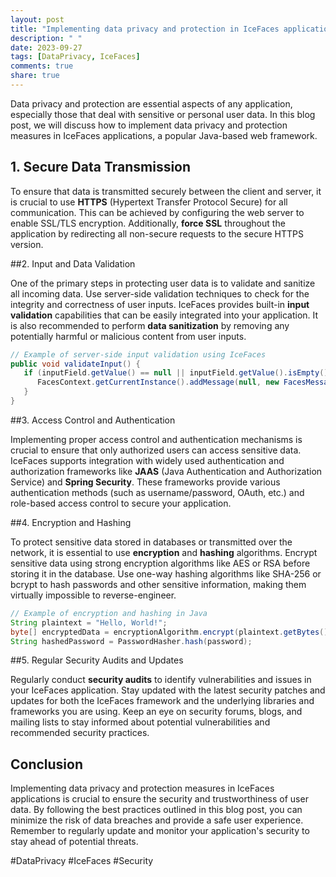 ```yaml
---
layout: post
title: "Implementing data privacy and protection in IceFaces applications"
description: " "
date: 2023-09-27
tags: [DataPrivacy, IceFaces]
comments: true
share: true
---
```


Data privacy and protection are essential aspects of any application, especially those that deal with sensitive or personal user data. In this blog post, we will discuss how to implement data privacy and protection measures in IceFaces applications, a popular Java-based web framework. 

## 1. Secure Data Transmission

To ensure that data is transmitted securely between the client and server, it is crucial to use **HTTPS** (Hypertext Transfer Protocol Secure) for all communication. This can be achieved by configuring the web server to enable SSL/TLS encryption. Additionally, **force SSL** throughout the application by redirecting all non-secure requests to the secure HTTPS version.

##2. Input and Data Validation

One of the primary steps in protecting user data is to validate and sanitize all incoming data. Use server-side validation techniques to check for the integrity and correctness of user inputs. IceFaces provides built-in **input validation** capabilities that can be easily integrated into your application. It is also recommended to perform **data sanitization** by removing any potentially harmful or malicious content from user inputs.

```java
// Example of server-side input validation using IceFaces
public void validateInput() {
   if (inputField.getValue() == null || inputField.getValue().isEmpty()) {
      FacesContext.getCurrentInstance().addMessage(null, new FacesMessage(FacesMessage.SEVERITY_ERROR, "Error", "Field is required."));
   }
}
```

##3. Access Control and Authentication

Implementing proper access control and authentication mechanisms is crucial to ensure that only authorized users can access sensitive data. IceFaces supports integration with widely used authentication and authorization frameworks like **JAAS** (Java Authentication and Authorization Service) and **Spring Security**. These frameworks provide various authentication methods (such as username/password, OAuth, etc.) and role-based access control to secure your application.

##4. Encryption and Hashing

To protect sensitive data stored in databases or transmitted over the network, it is essential to use **encryption** and **hashing** algorithms. Encrypt sensitive data using strong encryption algorithms like AES or RSA before storing it in the database. Use one-way hashing algorithms like SHA-256 or bcrypt to hash passwords and other sensitive information, making them virtually impossible to reverse-engineer.

```java
// Example of encryption and hashing in Java
String plaintext = "Hello, World!";
byte[] encryptedData = encryptionAlgorithm.encrypt(plaintext.getBytes());
String hashedPassword = PasswordHasher.hash(password);
```

##5. Regular Security Audits and Updates

Regularly conduct **security audits** to identify vulnerabilities and issues in your IceFaces application. Stay updated with the latest security patches and updates for both the IceFaces framework and the underlying libraries and frameworks you are using. Keep an eye on security forums, blogs, and mailing lists to stay informed about potential vulnerabilities and recommended security practices.

## Conclusion

Implementing data privacy and protection measures in IceFaces applications is crucial to ensure the security and trustworthiness of user data. By following the best practices outlined in this blog post, you can minimize the risk of data breaches and provide a safe user experience. Remember to regularly update and monitor your application's security to stay ahead of potential threats.

#DataPrivacy #IceFaces #Security